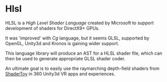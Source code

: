 # Hlsl

HLSL is a *High Level Shader Language* created by Microsoft to support development of shaders for DirectX9+ GPUs.

It was 'improved' with *Cg* language, but it seems GLSL, supported by OpenGL, Unity3d and Kronos is gaining wider support.

This language library will produce an AST for a HLSL shader file, which can then be used to generate appropriate GLSL shader coder.

An ultimate goal is to easily use the raymarching depth-field shaders from [ShaderToy](www.shadertoy.com) in 360 Unity3d VR apps and experiences.
